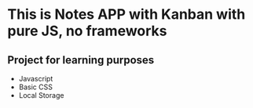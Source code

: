 # This is Notes APP with Kanban with pure JS, no frameworks

## Project for learning purposes

- Javascript
- Basic CSS
- Local Storage

